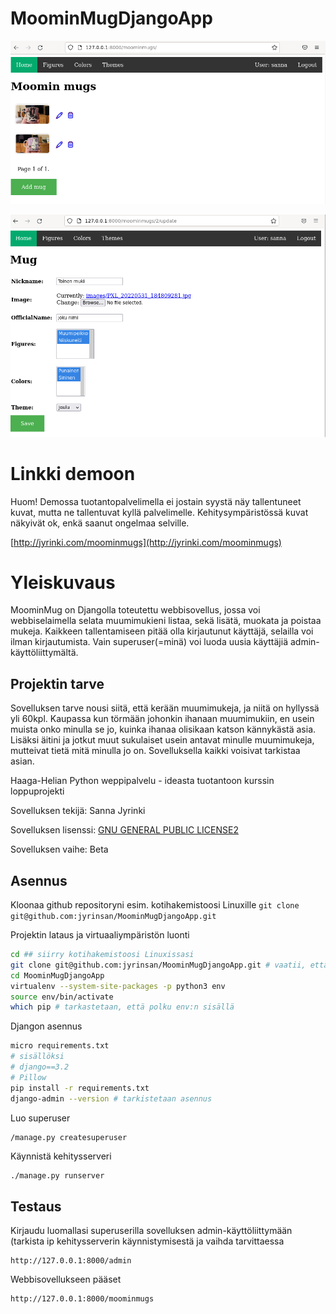 # MoominMugDjangoApp

<kbd><img src="images/screenshot1.PNG" /></kbd>

<kbd><img src="images/screenshot2.PNG" /></kbd>

# Linkki demoon

Huom! Demossa tuotantopalvelimella ei jostain syystä näy tallentuneet kuvat, mutta ne tallentuvat kyllä palvelimelle. Kehitysympäristössä kuvat näkyivät ok, enkä saanut ongelmaa selville.

[http://jyrinki.com/moominmugs](http://jyrinki.com/moominmugs)

# Yleiskuvaus
MoominMug on Djangolla toteutettu webbisovellus, jossa voi webbiselaimella selata muumimukieni listaa, sekä lisätä, muokata ja poistaa mukeja. Kaikkeen tallentamiseen pitää olla kirjautunut käyttäjä, selailla voi ilman kirjautumista. Vain superuser(=minä) voi luoda uusia käyttäjiä admin-käyttöliittymältä.

## Projektin tarve
Sovelluksen tarve nousi siitä, että kerään muumimukeja, ja niitä on hyllyssä yli 60kpl. Kaupassa kun törmään johonkin ihanaan muumimukiin, en usein muista onko minulla se jo, kuinka ihanaa olisikaan katson kännykästä asia. Lisäksi äitini ja jotkut muut sukulaiset usein antavat minulle muumimukeja, mutteivat tietä mitä minulla jo on. Sovelluksella kaikki voisivat tarkistaa asian.

Haaga-Helian Python weppipalvelu - ideasta tuotantoon kurssin loppuprojekti

Sovelluksen tekijä: Sanna Jyrinki

Sovelluksen lisenssi: [GNU GENERAL PUBLIC LICENSE2](../LICENSE)

Sovelluksen vaihe: Beta

## Asennus

Kloonaa github repositoryni esim. kotihakemistoosi Linuxille
`git clone git@github.com:jyrinsan/MoominMugDjangoApp.git`

Projektin lataus ja virtuaaliympäristön luonti
```bash
cd ## siirry kotihakemistoosi Linuxissasi
git clone git@github.com:jyrinsan/MoominMugDjangoApp.git # vaatii, että olet määritellyt github ssh-avaimen
cd MoominMugDjangoApp
virtualenv --system-site-packages -p python3 env
source env/bin/activate
which pip # tarkastetaan, että polku env:n sisällä
```

Djangon asennus
```bash
micro requirements.txt 
# sisällöksi 
# django==3.2
# Pillow
pip install -r requirements.txt
django-admin --version # tarkistetaan asennus
```

Luo superuser
```bash
/manage.py createsuperuser
```

Käynnistä kehitysserveri 
```
./manage.py runserver
```

## Testaus

Kirjaudu luomallasi superuserilla sovelluksen admin-käyttöliittymään (tarkista ip kehitysserverin käynnistymisestä ja vaihda tarvittaessa 
```
http://127.0.0.1:8000/admin
```

Webbisovellukseen pääset
```
http://127.0.0.1:8000/moominmugs
```

